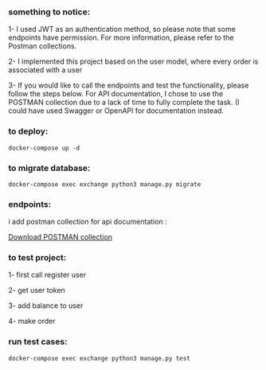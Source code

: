 ### something to notice:
1- I used JWT as an authentication method, so please note that some endpoints have permission. For more information, please refer to the Postman collections.

2- I implemented this project based on the user model, where every order is associated with a user

3- If you would like to call the endpoints and test the functionality, please follow the steps below. For API documentation, I chose to use the POSTMAN collection due to a lack of time to fully complete the task. (I could have used Swagger or OpenAPI for documentation instead.

### to deploy:
```shell
docker-compose up -d
```

### to migrate database:
```shell
docker-compose exec exchange python3 manage.py migrate
```

### endpoints:
i add postman collection for api documentation :


<a id="raw-url" href="https://raw.githubusercontent.com/coci/exchange/master/exchange_postman.json" download="https://raw.githubusercontent.com/coci/exchange/master/exchange_postman.json">Download POSTMAN collection</a>

### to test project:
1- first call register user

2- get user token

3- add balance to user

4- make order


### run test cases:
```shell
docker-compose exec exchange python3 manage.py test
```
